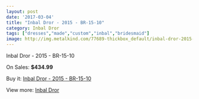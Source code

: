 ```yaml
---
layout: post
date: '2017-03-04'
title: "Inbal Dror - 2015 - BR-15-10"
category: Inbal Dror
tags: ["dresses","made","custom","inbal","bridesmaid"]
image: http://img.metalkind.com/77689-thickbox_default/inbal-dror-2015-br-15-10.jpg
---
```

Inbal Dror - 2015 - BR-15-10

On Sales: **$434.99**
<a href="https://www.metalkind.com/en/inbal-dror/18946-inbal-dror-2015-br-15-10.html"><amp-img layout="responsive" width="600" height="600" src="//img.metalkind.com/77689-thickbox_default/inbal-dror-2015-br-15-10.jpg" alt="Inbal Dror - 2015 - BR-15-10 0" /></a>
<a href="https://www.metalkind.com/en/inbal-dror/18946-inbal-dror-2015-br-15-10.html"><amp-img layout="responsive" width="600" height="600" src="//img.metalkind.com/77691-thickbox_default/inbal-dror-2015-br-15-10.jpg" alt="Inbal Dror - 2015 - BR-15-10 1" /></a>
<a href="https://www.metalkind.com/en/inbal-dror/18946-inbal-dror-2015-br-15-10.html"><amp-img layout="responsive" width="600" height="600" src="//img.metalkind.com/77693-thickbox_default/inbal-dror-2015-br-15-10.jpg" alt="Inbal Dror - 2015 - BR-15-10 2" /></a>

Buy it: [Inbal Dror - 2015 - BR-15-10](https://www.metalkind.com/en/inbal-dror/18946-inbal-dror-2015-br-15-10.html "Inbal Dror - 2015 - BR-15-10")

View more: [Inbal Dror](https://www.metalkind.com/en/59-inbal-dror "Inbal Dror")